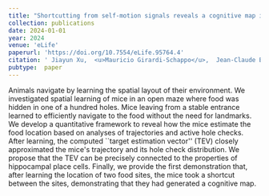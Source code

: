 ```yaml
---
title: "Shortcutting from self-motion signals reveals a cognitive map in mice"
collection: publications
date: 2024-01-01
year: 2024
venue: 'eLife'
paperurl: 'https://doi.org/10.7554/eLife.95764.4'
citation: ' Jiayun Xu,  <u>Mauricio Girardi-Schappo</u>,  Jean-Claude Béïque,  André Longtin,  Leonard Maler (2024): <i>Shortcutting from self-motion signals reveals a cognitive map in mice.</i> <b>eLife 13</b>: RP95764.'
pubtype:  paper
---
```

Animals navigate by learning the spatial layout of their environment. We investigated spatial learning of mice in an open maze where food was hidden in one of a hundred holes. Mice leaving from a stable entrance learned to efficiently navigate to the food without the need for landmarks. We develop a quantitative framework to reveal how the mice estimate the food location based on analyses of trajectories and active hole checks. After learning, the computed ``target estimation vector'' (TEV) closely approximated the mice's trajectory and its hole check distribution. We propose that the TEV can be precisely connected to the properties of hippocampal place cells. Finally, we provide the first demonstration that, after learning the location of two food sites, the mice took a shortcut between the sites, demonstrating that they had generated a cognitive map.